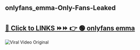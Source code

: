
 ## onlyfans_emma-Only-Fans-Leaked

# <h2><a href="https://clipsfans.com/onlyfans_emma&ref=git">🔗 Click to LINKS ⏩⏩ 👉 🟢 onlyfans emma </a></h2>

<a href="https://clipsfans.com/onlyfans_emma&ref=git" rel="nofollow" data-target="animated-image.originalLink"><img src="https://i.ibb.co.com/xMMVF88/686577567.gif" alt="Viral Video Original" style="max-width: 100%; display: inline-block;" data-target="animated-image.originalImage"></a>
